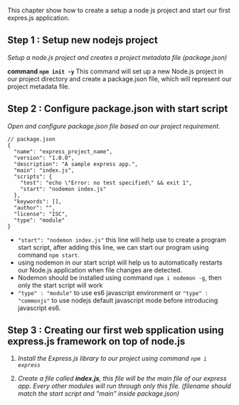 This chapter show how to create a setup a node js project and start our first expres.js application.

## Step 1 : Setup new nodejs project
_Setup a node.js project and creates a project metadata file (package.json)_

**command `npm init -y`**
This command will set up a new Node.js project in our project directory and create a package.json file, which will represent our project metadata file.

## Step 2 : Configure package.json with start script
_Open and configure package.json file based on our project requirement._

```
// package.json
{
  "name": "express_project_name",
  "version": "1.0.0",
  "description": "A sample express app.",
  "main": "index.js",
  "scripts": {
    "test": "echo \"Error: no test specified\" && exit 1",
    "start": "nodemon index.js"
  },
  "keywords": [],
  "author": "",
  "license": "ISC",
  "type": "module"
}
```
* `"start": "nodemon index.js"` this line will help use to create a program start script, after adding this line, we can start our program using command `npm start`.
* using nodemon in our start script will help us to automatically restarts our Node.js application when file changes are detected.
* Nodemon should be installed using command `npm i nodemon -g`, then only the start script will work
* `"type" : "module"` to use es6 javascript environment or `"type" : "commonjs"` to use nodejs default javascript mode before introducing javascript es6.

## Step 3 : Creating our first web spplication using express.js framework on top of node.js
1. _Install the Express.js library to our project using command `npm i express`_ 

2. _Create a file called **index.js**, this file will be the main file of our express app. Every other modules will run through only this file. (filename should match the start script and "main" inside package.json)_




